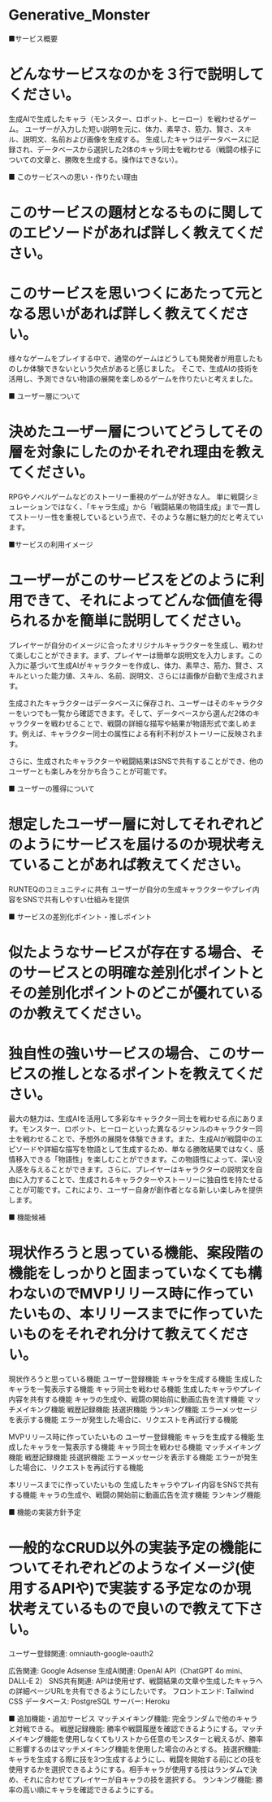 # Generative_Monster
■サービス概要
# どんなサービスなのかを３行で説明してください。
生成AIで生成したキャラ（モンスター、ロボット、ヒーロー）を戦わせるゲーム。
ユーザーが入力した短い説明を元に、体力、素早さ、筋力、賢さ、スキル、説明文、名前および画像を生成する。
生成したキャラはデータベースに記録され、データベースから選択した2体のキャラ同士を戦わせる（戦闘の様子についての文章と、勝敗を生成する。操作はできない）。

■ このサービスへの思い・作りたい理由
# このサービスの題材となるものに関してのエピソードがあれば詳しく教えてください。
# このサービスを思いつくにあたって元となる思いがあれば詳しく教えてください。
様々なゲームをプレイする中で、通常のゲームはどうしても開発者が用意したものしか体験できないという欠点があると感じました。
そこで、生成AIの技術を活用し、予測できない物語の展開を楽しめるゲームを作りたいと考えました。

■ ユーザー層について
# 決めたユーザー層についてどうしてその層を対象にしたのかそれぞれ理由を教えてください。
RPGやノベルゲームなどのストーリー重視のゲームが好きな人。
単に戦闘シミュレーションではなく、「キャラ生成」から「戦闘結果の物語生成」まで一貫してストーリー性を重視しているという点で、そのような層に魅力的だと考えています。

■サービスの利用イメージ
# ユーザーがこのサービスをどのように利用できて、それによってどんな価値を得られるかを簡単に説明してください。
プレイヤーが自分のイメージに合ったオリジナルキャラクターを生成し、戦わせて楽しむことができます。まず、プレイヤーは簡単な説明文を入力します。この入力に基づいて生成AIがキャラクターを作成し、体力、素早さ、筋力、賢さ、スキルといった能力値、スキル、名前、説明文、さらには画像が自動で生成されます。

生成されたキャラクターはデータベースに保存され、ユーザーはそのキャラクターをいつでも一覧から確認できます。そして、データベースから選んだ2体のキャラクターを戦わせることで、戦闘の詳細な描写や結果が物語形式で楽しめます。例えば、キャラクター同士の属性による有利不利がストーリーに反映されます。

さらに、生成されたキャラクターや戦闘結果はSNSで共有することができ、他のユーザーとも楽しみを分かち合うことが可能です。

■ ユーザーの獲得について
# 想定したユーザー層に対してそれぞれどのようにサービスを届けるのか現状考えていることがあれば教えてください。
RUNTEQのコミュニティに共有
ユーザーが自分の生成キャラクターやプレイ内容をSNSで共有しやすい仕組みを提供

■ サービスの差別化ポイント・推しポイント
# 似たようなサービスが存在する場合、そのサービスとの明確な差別化ポイントとその差別化ポイントのどこが優れているのか教えてください。
# 独自性の強いサービスの場合、このサービスの推しとなるポイントを教えてください。
最大の魅力は、生成AIを活用して多彩なキャラクター同士を戦わせる点にあります。モンスター、ロボット、ヒーローといった異なるジャンルのキャラクター同士を戦わせることで、予想外の展開を体験できます。また、生成AIが戦闘中のエピソードや詳細な描写を物語として生成するため、単なる勝敗結果ではなく、感情移入できる「物語性」を楽しむことができます。この物語性によって、深い没入感を与えることができます。さらに、プレイヤーはキャラクターの説明文を自由に入力することで、生成されるキャラクターやストーリーに独自性を持たせることが可能です。これにより、ユーザー自身が創作者となる新しい楽しみを提供します。

■ 機能候補
# 現状作ろうと思っている機能、案段階の機能をしっかりと固まっていなくても構わないのでMVPリリース時に作っていたいもの、本リリースまでに作っていたいものをそれぞれ分けて教えてください。
現状作ろうと思っている機能
    ユーザー登録機能
    キャラを生成する機能
    生成したキャラを一覧表示する機能
    キャラ同士を戦わせる機能
    生成したキャラやプレイ内容を共有する機能
    キャラの生成や、戦闘の開始前に動画広告を流す機能
    マッチメイキング機能
    戦歴記録機能
    技選択機能
    ランキング機能
    エラーメッセージを表示する機能
    エラーが発生した場合に、リクエストを再試行する機能

MVPリリース時に作っていたいもの
    ユーザー登録機能
    キャラを生成する機能
    生成したキャラを一覧表示する機能
    キャラ同士を戦わせる機能
    マッチメイキング機能
    戦歴記録機能
    技選択機能
    エラーメッセージを表示する機能
    エラーが発生した場合に、リクエストを再試行する機能

本リリースまでに作っていたいもの
    生成したキャラやプレイ内容をSNSで共有する機能
    キャラの生成や、戦闘の開始前に動画広告を流す機能
    ランキング機能

■ 機能の実装方針予定
# 一般的なCRUD以外の実装予定の機能についてそれぞれどのようなイメージ(使用するAPIや)で実装する予定なのか現状考えているもので良いので教えて下さい。
ユーザー登録関連: omniauth-google-oauth2

広告関連: Google Adsense
生成AI関連: OpenAI API（ChatGPT 4o mini、DALL-E 2）
SNS共有関連: APIは使用せず、戦闘結果の文章や生成したキャラへの詳細ページURLを共有できるようにしたいです。
フロントエンド: Tailwind CSS
データベース: PostgreSQL
サーバー: Heroku

■ 追加機能・追加サービス
マッチメイキング機能: 完全ランダムで他のキャラと対戦できる。
戦歴記録機能: 勝率や戦闘履歴を確認できるようにする。マッチメイキング機能を使用しなくてもリストから任意のモンスターと戦えるが、勝率に影響するのはマッチメイキング機能を使用した場合のみとする。
技選択機能: キャラを生成する際に技を3つ生成するようにし、戦闘を開始する前にどの技を使用するかを選択できるようにする。相手キャラが使用する技はランダムで決め、それに合わせてプレイヤーが自キャラの技を選択する。
ランキング機能: 勝率の高い順にキャラを確認できるようにする。
